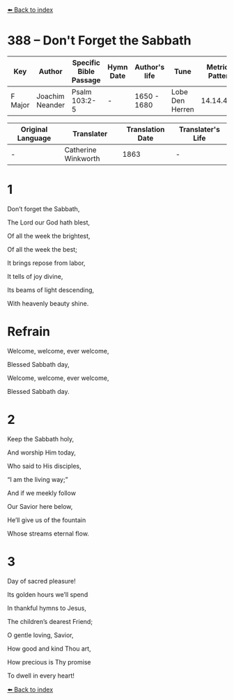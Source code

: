 [⬅️ Back to index](../README.md)

# 388 – Don't Forget the Sabbath

Key | Author   | Specific Bible Passage     |Hymn Date |Author's life |Tune |Metrical Pattern   |Composer/Source                                                                                        
-- | --------- | ---------------------------|----------|--------------|-----|-------------------|-------------   
F Major  | Joachim Neander      | Psalm 103:2-5 | -  | 1650 - 1680 | Lobe Den Herren | 14.14.4.7.8 | Chorale Book for England, 1863 

Original Language | Translater | Translation Date   | Translater's Life     
----------------- | --------- | --------------------|-------------   
\-  | Catherine Winkworth      | 1863 | -  | 1827 - 1878 



# 1

Don’t forget the Sabbath,

The Lord our God hath blest,

Of all the week the brightest,

Of all the week the best;

It brings repose from labor,

It tells of joy divine,

Its beams of light descending,

With heavenly beauty shine.



# Refrain

Welcome, welcome, ever welcome,

Blessed Sabbath day,

Welcome, welcome, ever welcome,

Blessed Sabbath day.



# 2

Keep the Sabbath holy,

And worship Him today,

Who said to His disciples,

“I am the living way;”

And if we meekly follow

Our Savior here below,

He’ll give us of the fountain

Whose streams eternal flow.



# 3

Day of sacred pleasure!

Its golden hours we’ll spend

In thankful hymns to Jesus,

The children’s dearest Friend;

O gentle loving, Savior,

How good and kind Thou art,

How precious is Thy promise

To dwell in every heart!

[⬅️ Back to index](../README.md)
